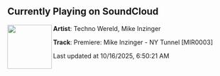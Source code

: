 ## Currently Playing on SoundCloud

[<img align="left" width="100" src="https://i1.sndcdn.com/artworks-gAdK1gXEAP86EazX-yInzZg-t500x500.png">](https://soundcloud.com/technowereld/premiere-mike-inzinger-ny-tunnel-mir0003)

**Artist**: Techno Wereld, Mike Inzinger 

**Track**: Premiere: Mike Inzinger - NY Tunnel [MIR0003]

Last updated at 10/16/2025, 6:50:21 AM

